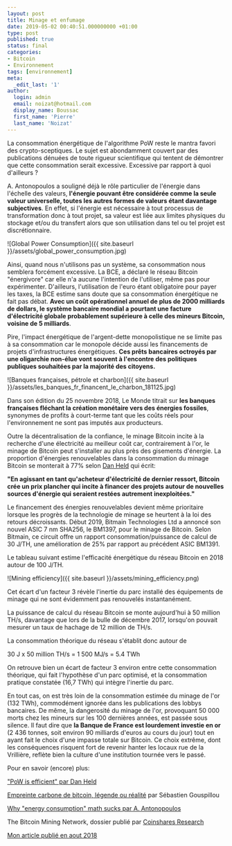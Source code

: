 ```yaml
---
layout: post
title: Minage et enfumage
date: 2019-05-02 00:40:51.000000000 +01:00
type: post
published: true
status: final
categories:
- Bitcoin
- Environnement
tags: [environnement]
meta:
  _edit_last: '1'
author:
  login: admin
  email: noizat@hotmail.com
  display_name: Boussac
  first_name: 'Pierre'
  last_name: 'Noizat'
---
```


La consommation énergétique de l'algorithme PoW reste le mantra favori des crypto-sceptiques.
Le sujet est abondamment couvert par des publications dénuées de toute rigueur scientifique qui tentent de démontrer que cette consommation serait excessive. Excessive par rapport à quoi d'ailleurs ?

A. Antonopoulos a souligné déjà le rôle particulier de l'énergie dans l'échelle des valeurs, **l'énergie pouvant être considérée comme la seule valeur universelle, toutes les autres formes de valeurs étant davantage subjectives**.
En effet, si l'énergie est nécessaire à tout processus de transformation donc à tout projet, sa valeur est liée aux limites physiques du stockage et/ou du transfert alors que son utilisation dans tel ou tel projet est discrétionnaire.

![Global Power Consumption]({{ site.baseurl }}/assets/global_power_consumption.jpg)

Ainsi, quand nous n'utilisons pas un système, sa consommation nous semblera forcément excessive.
La BCE, a déclaré le réseau Bitcoin "énergivore" car elle n'a aucune l'intention de l'utiliser, même pas pour expérimenter.
D'ailleurs, l'utilisation de l'euro étant obligatoire pour payer les taxes, la BCE estime sans doute que sa consommation énergétique ne fait pas débat. **Avec un coût opérationnel annuel de plus de 2000 milliards de dollars, le système bancaire mondial a pourtant une facture d'électricité globale probablement supérieure à celle des mineurs Bitcoin, voisine de 5 milliards**.

Pire, l'impact énergétique de l'argent-dette monopolistique ne se limite pas à sa consommation car le monopole décide aussi les financements de projets d'infrastructures énergétiques. **Ces prêts bancaires octroyés par une oligarchie non-élue vont souvent à l'encontre des politiques publiques souhaitées par la majorité des citoyens.**

![Banques françaises, pétrole et charbon]({{ site.baseurl }}/assets/les_banques_fr_financent_le_charbon_181125.jpg)

Dans son édition du 25 novembre 2018, Le Monde titrait sur **les banques françaises fléchant la création monétaire vers des énergies fossiles**, synonymes de profits à court-terme tant que les coûts réels pour l'environnement ne sont pas imputés aux producteurs.

Outre la décentralisation de la confiance, le minage Bitcoin incite à la recherche d'une électricité au meilleur coût car, contrairement à l'or, le minage de Bitcoin peut s'installer au plus près des gisements d'énergie.
La proportion d'énergies renouvelables dans la consommation du minage Bitcoin se monterait à 77% selon [Dan Held](https://www.danheld.com/blog) qui écrit:

**"En agissant en tant qu'acheteur d'électricité de dernier ressort, Bitcoin crée un prix plancher qui incite à financer des projets autour de nouvelles sources d'énergie qui seraient restées autrement inexploitées."**

Le financement des énergies renouvelables devient même prioritaire lorsque les progrès de la technologie de minage se heurtent à la loi des retours décroissants.
Début 2019, Bitmain Technologies Ltd a annoncé son nouvel ASIC 7 nm SHA256, le BM1397, pour le minage de Bitcoin.
Selon Bitmain, ce circuit offre un rapport consommation/puissance de calcul de 30 J/TH, une amélioration de 25% par rapport au précédent ASIC BM1391.

Le tableau suivant estime l'efficacité énergétique du réseau Bitcoin en 2018 autour de 100 J/TH.

![Mining efficiency]({{ site.baseurl }}/assets/mining_efficiency.png)

Cet écart d'un facteur 3 révèle l'inertie du parc installé des équipements de minage qui ne sont évidemment pas renouvelés instantanément.

La puissance de calcul du réseau Bitcoin se monte aujourd'hui à 50 million TH/s, davantage que lors de la bulle de décembre 2017, lorsqu'on pouvait mesurer un taux de hachage de 12 million de TH/s.

La consommation théorique du réseau s'établit donc autour de  

30 J x 50 million TH/s = 1 500 MJ/s = 5.4 TWh


On retrouve bien un écart de facteur 3 environ entre cette consommation théorique, qui fait l'hypothèse d'un parc optimisé, et la consommation pratique constatée (16,7 TWh) qui intègre l'inertie du parc.

En tout cas, on est très loin de la consommation estimée du minage de l'or (132 TWh), commodément ignorée dans les publications des lobbys bancaires. De même, la dangerosité du minage de l'or, provoquant 50 000 morts chez les mineurs sur les 100 dernières années, est passée sous silence. Il faut dire que **la Banque de France est lourdement investie en or** (2 436 tonnes, soit environ 90 milliards d'euros au cours du jour) tout en ayant fait le choix d'une impasse totale sur Bitcoin. Ce choix extrême, dont les conséquences risquent fort de revenir hanter les locaux rue de la Vrillière, reflète bien la culture d'une institution tournée vers le passé.


Pour en savoir (encore) plus:

["PoW is efficient" par Dan Held](https://blog.picks.co/pow-is-efficient-aa3d442754d3)

[Empreinte carbone de bitcoin, légende ou réalité](https://bitcoin.fr/lempreinte-carbone-de-bitcoin-legende-ou-realite/#more-30047) par Sébastien Gouspillou

[Why "energy consumption" math sucks par A. Antonopoulos](https://www.youtube.com/watch?v=uvFqEofdAZ0&feature=youtu.be)

The Bitcoin Mining Network, dossier publié par [Coinshares Research](https://coinshares.co.uk/#research)

[Mon article publié en aout 2018](http://e-ducat.fr/2018-08-22-france-strategie/)
